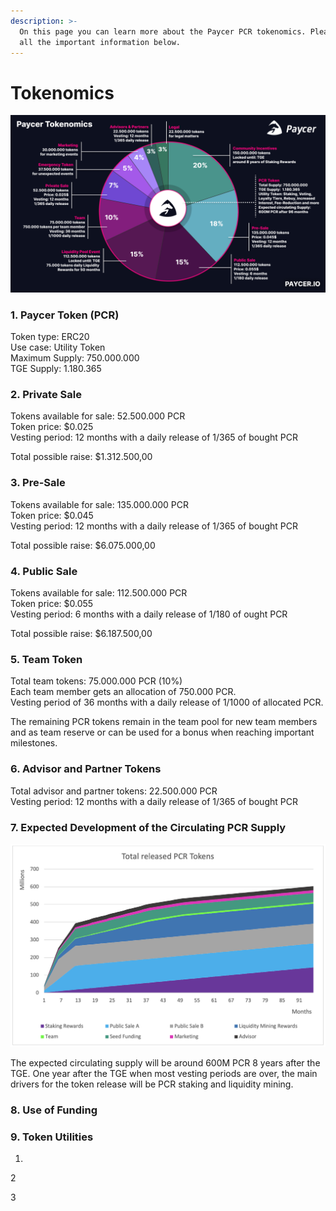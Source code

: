 ```yaml
---
description: >-
  On this page you can learn more about the Paycer PCR tokenomics. Please find
  all the important information below.
---
```


# Tokenomics

![Paycer Tokenomics](../.gitbook/assets/paycer-tokenomics.png)

### 1. Paycer Token \(PCR\)

Token type: ERC20  
Use case: Utility Token  
Maximum Supply: 750.000.000  
TGE Supply: 1.180.365

### 2. Private Sale

Tokens available for sale: 52.500.000 PCR  
Token price: $0.025  
Vesting period: 12 months with a daily release of 1/365 of bought PCR

Total possible raise: $1.312.500,00

### 3. Pre-Sale

Tokens available for sale: 135.000.000 PCR  
Token price: $0.045  
Vesting period: 12 months with a daily release of 1/365 of bought PCR

Total possible raise: $6.075.000,00

### 4. Public Sale

Tokens available for sale: 112.500.000 PCR  
Token price: $0.055  
Vesting period: 6 months with a daily release of 1/180 of ought PCR

Total possible raise: $6.187.500,00

### 5. Team Token

Total team tokens: 75.000.000 PCR \(10%\)  
Each team member gets an allocation of 750.000 PCR.  
Vesting period of 36 months with a daily release of 1/1000 of allocated PCR.

The remaining PCR tokens remain in the team pool for new team members and as team reserve or can be used for a bonus when reaching important milestones.

### 6. Advisor and Partner Tokens

Total advisor and partner tokens: 22.500.000 PCR  
Vesting period: 12 months with a daily release of 1/365 of bought PCR

### 7. Expected Development of the Circulating PCR Supply

![Expected development of the circulating PCR supply over 96 months](../.gitbook/assets/paycer-pcr-token-release-schedule.png)

The expected circulating supply will be around 600M PCR 8 years after the TGE. One year after the TGE when most vesting periods are over, the main drivers for the token release will be PCR staking and liquidity mining.

### 8. Use of Funding



### 9. Token Utilities

1.

2

3





